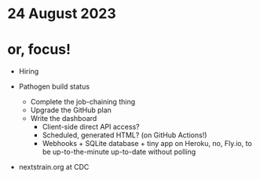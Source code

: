 # 24 August 2023
# or, focus!

- Hiring

- Pathogen build status
  - Complete the job-chaining thing
  - Upgrade the GitHub plan
  - Write the dashboard
    - Client-side direct API access?
    - Scheduled, generated HTML? (on GitHub Actions!)
    - Webhooks + SQLite database + tiny app on Heroku, no, Fly.io, to be
      up-to-the-minute up-to-date without polling

- nextstrain.org at CDC
